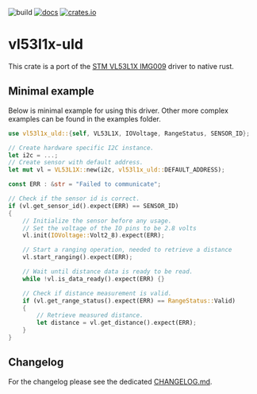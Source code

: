 ![build](https://github.com/TomSievers/vl53l1x-rs/actions/workflows/rust.yml/badge.svg)
[![docs](https://img.shields.io/badge/docs-stable-blue)](https://docs.rs/vl53l1x-uld/)
[![crates.io](https://img.shields.io/crates/v/vl53l1x-uld)](https://crates.io/crates/vl53l1x-uld)

# vl53l1x-uld
This crate is a port of the [STM VL53L1X IMG009][driver-page] driver to native rust.

[driver-page]: https://www.st.com/content/st_com/en/products/embedded-software/imaging-software/stsw-img009.html#overview

## Minimal example
Below is minimal example for using this driver. Other more complex examples can be found in the examples folder.

```rust
use vl53l1x_uld::{self, VL53L1X, IOVoltage, RangeStatus, SENSOR_ID};

// Create hardware specific I2C instance.
let i2c = ...;
// Create sensor with default address. 
let mut vl = VL53L1X::new(i2c, vl53l1x_uld::DEFAULT_ADDRESS);

const ERR : &str = "Failed to communicate";

// Check if the sensor id is correct.
if (vl.get_sensor_id().expect(ERR) == SENSOR_ID)
{
    // Initialize the sensor before any usage.
    // Set the voltage of the IO pins to be 2.8 volts
    vl.init(IOVoltage::Volt2_8).expect(ERR);

    // Start a ranging operation, needed to retrieve a distance
    vl.start_ranging().expect(ERR);

    // Wait until distance data is ready to be read.
    while !vl.is_data_ready().expect(ERR) {}

    // Check if distance measurement is valid.
    if (vl.get_range_status().expect(ERR) == RangeStatus::Valid)
    {
        // Retrieve measured distance.
        let distance = vl.get_distance().expect(ERR);
    }
}
```

## Changelog
For the changelog please see the dedicated [CHANGELOG.md](CHANGELOG.md).
